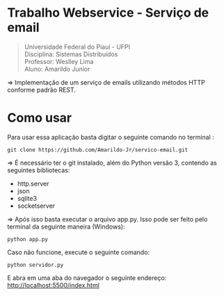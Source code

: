 # Trabalho Webservice - Serviço de email

> Universidade Federal do Piauí - UFPI<br>
Disciplina: Sistemas Distribuídos<br>
Professor: Weslley Lima<br>
Aluno: Amarildo Junior 

⇒ Implementação de um serviço de emails utilizando métodos HTTP conforme padrão REST.
> 

# Como usar

Para usar essa aplicação basta digitar o seguinte comando no terminal :

```terminal
git clone https://github.com/Amarildo-Jr/servico-email.git
```

⇒ É necessário ter o git instalado, além do Python versão 3, contendo as seguintes bibliotecas:

- http.server
- json
- sqlite3
- socketserver

⇒ Após isso basta executar o arquivo app.py. Isso pode ser feito pelo terminal da seguinte maneira (Windows):

```terminal
python app.py
```

Caso não funcione, execute o seguinte comando:

```terminal
python servidor.py
```

E abra em uma aba do navegador o seguinte endereço: [http://localhost:5500/index.html](http://localhost:5500/index.html)
